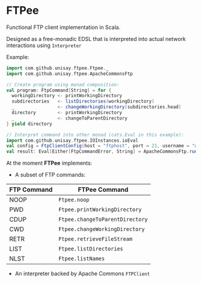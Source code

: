 # FTPee

Functional FTP client implementation in Scala.

Designed as a free-monadic EDSL that is interpreted into actual network interactions using `Interpreter` 

Example:

```scala
import com.github.unisay.ftpee.Ftpee._
import com.github.unisay.ftpee.ApacheCommonsFtp

// Create program using monad composition:
val program: FtpCommand[String] = for {
  workingDirectory <- printWorkingDirectory
  subdirectories   <- listDirectories(workingDirectory)
  _                <- changeWorkingDirectory(subdirectories.head)
  directory        <- printWorkingDirectory
  _                <- changeToParentDirectory
} yield directory

// Interpret command into other monad (cats.Eval in this example):
import com.github.unisay.ftpee.IOInstances.ioEval
val config = FtpClientConfig(host = "ftphost", port = 21, username = "user", password = "pass") 
val result: Eval[Either[FtpCommandError, String] = ApacheCommonsFtp.runSession(config, program)]
```

At the moment **FTPee** implements:
 
- A subset of FTP commands:

| FTP Command | FTPee Command |
|-------------|---------------|
| NOOP | `Ftpee.noop` |
| PWD  | `Ftpee.printWorkingDirectory` |
| CDUP | `Ftpee.changeToParentDirectory` |
| CWD  | `Ftpee.changeWorkingDirectory` |
| RETR | `Ftpee.retrieveFileStream` |
| LIST | `Ftpee.listDirectories` |
| NLST | `Ftpee.listNames` |

- An interpreter backed by Apache Commons `FTPClient`
